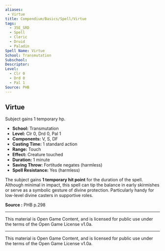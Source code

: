 ```yaml
---
aliases:
 - Virtue
title: Compendium/Basics/Spell/Virtue
tags:  
  - 35E_SRD  
  - Spell  
  - Cleric  
  - Druid  
  - Paladin  
Spell Name: Virtue
School: Transmutation
Subschool: 
Descriptor: 
Level:
  - Clr 0
  - Drd 0
  - Pal 1
Source: PHB
---
```


## Virtue

Subject gains 1 temporary hp.

- **School:** Transmutation  
- **Level:** Clr 0, Drd 0, Pal 1  
- **Components:** V, S, DF  
- **Casting Time:** 1 standard action  
- **Range:** Touch  
- **Effect:** Creature touched  
- **Duration:** 1 minute  
- **Saving Throw:** Fortitude negates (harmless)  
- **Spell Resistance:** Yes (harmless)  

The subject gains **1 temporary hit point** for the duration of the spell. Although minimal in impact, this spell can tip the balance in early skirmishes or serve as a symbolic gesture of divine protection. Particularly handy for low-level divine casters in supportive roles.


**Source :** PHB p.298

---

This material is Open Game Content, and is licensed for public use under  
the terms of the Open Game License v1.0a.

---

This material is Open Game Content, and is licensed for public use under the terms of the Open Game License v1.0a.
